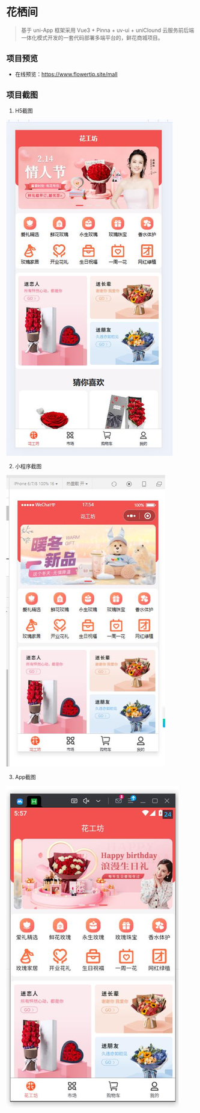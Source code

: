 # 花栖间
> 基于 uni-App 框架采用 Vue3 + Pinna + uv-ui + uniClound 云服务前后端一体化模式开发的一套代码部署多端平台的，鲜花商城项目。

## 项目预览
  - 在线预览：https://www.flowertip.site/mall

## 项目截图
1. H5截图

![H5页面](mall/1.jpg)

2. 小程序截图

![小程序页面](mall/2.jpg)

3. App截图

![App页面](mall/3.jpg)